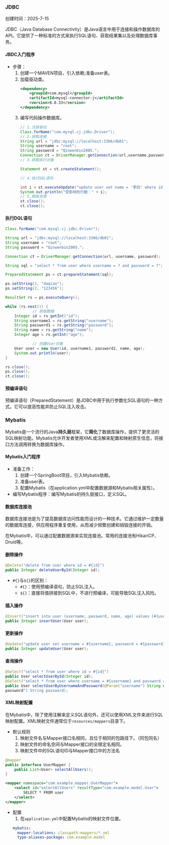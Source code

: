 ### JDBC

创建时间：2025-7-15

JDBC（Java Database Connectivity）是Java语言中用于连接和操作数据库的API。它提供了一种标准的方式来执行SQL语句、获取结果集以及处理数据库事务。

#### JBDC入门程序

- 步骤：
    1. 创建一个MAVEN项目，引入依赖;准备user表。
    2. 加载驱动类。
        ```xml
        <dependency>
            <groupId>com.mysql</groupId>
            <artifactId>mysql-connector-j</artifactId>
            <version>8.0.33</version>
        </dependency>
        ```
    3. 编写代码操作数据库。
        ```java
        // 1.注册驱动
        Class.forName("com.mysql.cj.jdbc.Driver");
        // 2.获取连接
        String url = "jdbc:mysql://localhost:3306/db01";
        String username = "root";
        String password = "Qinwenbin2005.";
        Connection ct = DriverManager.getConnection(url,username,password);
        // 3.获取执行对象

        Statement st = ct.createStatement();

        // 4.执行SQL语句

        int i = st.executeUpdate("update user set name = '李四' where id = 1");
        System.out.println("受影响的行数：" + i);
        // 5.释放资源
        st.close();
        ct.close();
        
        ```
#### 执行DQL语句
```java
Class.forName("com.mysql.cj.jdbc.Driver");

String url = "jdbc:mysql://localhost:3306/db01";
String username = "root";
String password = "Qinwenbin2005.";

Connection ct = DriverManager.getConnection(url, username, password);

String sql = "select * from user where username = ? and password = ?";

PreparedStatement ps = ct.prepareStatement(sql);

ps.setString(1, "daqiao");
ps.setString(2, "123456");

ResultSet rs = ps.executeQuery();

while (rs.next()) {
            // 获取数据
    Integer id = rs.getInt("id");
    String username1 = rs.getString("username");
    String password1 = rs.getString("password");
    String name = rs.getString("name");
    Integer age = rs.getInt("age");

            // 创建User对象
    User user = new User(id, username1, password1, name, age);
    System.out.println(user);
}

rs.close();
ps.close();
ct.close();
```
#### 预编译语句
预编译语句（PreparedStatement）是JDBC中用于执行参数化SQL语句的一种方式。它可以提高性能并防止SQL注入攻击。


### Mybatis
Mybatis是一个流行的Java**持久层**框架，它**简化**了数据库操作，提供了更灵活的SQL映射功能。Mybatis允许开发者使用XML或注解来配置和映射原生信息，将接口方法调用转换为数据库操作。

#### Mybatis入门程序

- 准备工作：
    1. 创建一个SpringBoot项目，引入Mybatis依赖。
    2. 准备user表。
    3. 配置Mybatis（在application.yml中配置数据源和Mybatis相关属性）。
- 编写Mybatis程序：编写Mybatis的持久层接口，定义SQL。

#### 数据库连接池
数据库连接池是为了提高数据库访问性能而设计的一种技术。它通过维护一定数量的数据库连接，供应用程序重复使用，从而减少频繁创建和销毁连接的开销。

在Mybatis中，可以通过配置数据源来实现连接池。常用的连接池有HikariCP、Druid等。

#### 删除操作

```java
@Delete("delete from user where id = #{id}")
public Integer deleteUserById(Integer id);
```
- `#{}`与`${}`的区别：
  - `#{}`：使用预编译语句，防止SQL注入。
  - `${}`：直接将值拼接到SQL中，不进行预编译，可能导致SQL注入风险。

#### 插入操作
```java
@Insert("insert into user (username, password, name, age) values (#{username}, #{password}, #{name}, #{age})")
public Integer insertUser(User user);
```

#### 更新操作
```java
@Update("update user set username = #{username}, password = #{password}, name = #{name}, age = #{age} where id = #{id}")
public Integer updateUser(User user);
```
#### 查询操作
```java
@Select("select * from user where id = #{id}")
public User selectUserById(Integer id);
@Select("select * from user where username = #{username} and password = #{password}")
public User selectUserByUsernameAndPassword(@Param("username") String username, @Param("
password") String password);
```

#### XML映射配置

在Mybatis中，除了使用注解来定义SQL语句外，还可以使用XML文件来进行SQL映射配置。XML映射文件通常位于`resources/mappers`目录下。

- 默认规则
    1. 映射文件名与Mapper接口名相同，且位于相同的包路径下。（同包同名）
    2. 映射文件的命名空间与Mapper接口的全限定名相同。
    3. 映射文件中的SQL语句ID与Mapper接口中的方法名

```java
@mapper
public interface UserMapper {
    public List<User> selectAllUsers();
}
```

```xml
<mapper namespace="com.example.mapper.UserMapper">
    <select id="selectAllUsers" resultType="com.example.model.User">
        SELECT * FROM user
    </select>
</mapper>
```

- 配置
    1. 在`application.yml`中配置Mybatis的映射文件位置。
    ```yaml
    mybatis:
      mapper-locations: classpath:mappers/*.xml
      type-aliases-package: com.example.model
    ```